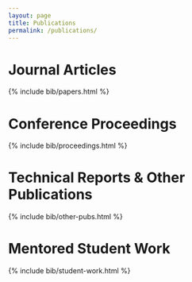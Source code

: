 ```yaml
---
layout: page
title: Publications
permalink: /publications/
---
```


# Journal Articles
{% include bib/papers.html %}

# Conference Proceedings
{% include bib/proceedings.html %}

# Technical Reports & Other Publications
{% include bib/other-pubs.html %}

# Mentored Student Work
{% include bib/student-work.html %}